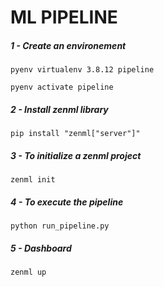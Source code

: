 # **ML PIPELINE**

##### 1 - Create an environement 


```
pyenv virtualenv 3.8.12 pipeline
```

```
pyenv activate pipeline
```

##### 2 - Install zenml library 

```
pip install "zenml["server"]"
```

##### 3 - To initialize a zenml project

```
zenml init
```

##### 4 - To execute the pipeline 

```
python run_pipeline.py

```

##### 5 - Dashboard
```
zenml up
```